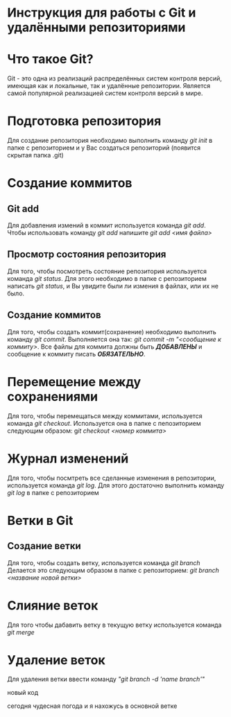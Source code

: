 # Инструкция для работы с Git и удалёнными репозиториями
Что такое Git?
===
Git - это одна из реализаций распределённых систем контроля версий, имеющая как и локальные, так и удалённые репозитории. Является самой популярной реализацией систем контроля версий в мире.

Подготовка репозитория
===
Для создание репозитория необходимо выполнить команду *git init* в папке с репозиторием и у Вас создаться репозиторий (появится скрытая папка .git)
# Cоздание коммитов
## Git add
Для добавления измений в коммит используется команда _git add_. Чтобы использовать команду *git add* напишите *git add <имя файла>*
## Просмотр состояния репозитория
Для того, чтобы посмотреть состояние репозитория используется команда *git status*. Для этого необходимо в папке с репозиторием написать *git status*, и Вы увидите были ли измения в файлах, или их не было.

## Создание коммитов
Для того, чтобы создать коммит(сохранение) необходимо выполнить команду *git commit*. Выполняется она так: *git commit -m "<сообщение к коммиту>*. Все файлы для коммита должны быть _**ДОБАВЛЕНЫ**_ и сообщение к коммиту писать _**ОБЯЗАТЕЛЬНО**_.

# Перемещение между сохранениями
Для того, чтобы перемещаться между коммитами, используется команда *git checkout*. Используется она в папке с пепозиторием следующим образом: g*it checkout <номер коммита>*

# Журнал изменений
Для того, чтобы посмтреть все сделанные изменения в репозитории, используется команда *git log*. Для этого достаточно выполнить команду *git log* в папке с репозиторием

# Ветки в Git
## Создание ветки
Для того, чтобы создать ветку, используется команда *git branch* Делается это следующим образом в папке с репозиторием: *git branch <название новой ветки>*

# Слияние веток
Для того чтобы дабавить ветку в текущую ветку используется команда *git merge*

# Удаление веток
Для удаления ветки ввести команду *"git branch -d 'name branch'"*


новый код

сегодня чудесная погода и я нахожусь в основной ветке